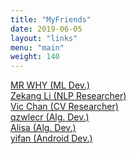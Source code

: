 ```yaml
---
title: "MyFriends"
date: 2019-06-05
layout: "links"
menu: "main"
weight: 140
---
```

[MR WHY (ML Dev.)](https://mr-why.com/) </br>
[Zekang Li (NLP Researcher)](https://zekangli.com/)</br>
[Vic Chan (CV Researcher)](http://wondervictor.github.io/) </br>
[qzwlecr (Alg. Dev.)](http://blog.qzwlecr.com/)</br>
[Alisa (Alg. Dev.)](https://alisahhh.github.io/) </br>
[yifan (Android Dev.)](https://llag9810.github.io/) </br>
